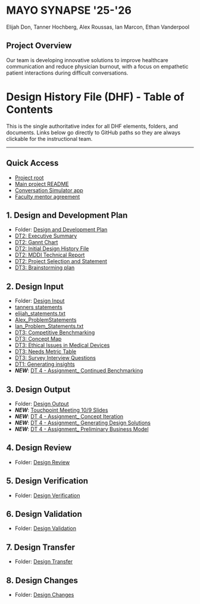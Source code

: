 # MAYO SYNAPSE '25-'26

Elijah Don, Tanner Hochberg, Alex Roussas, Ian Marcon, Ethan Vanderpool

## Project Overview

Our team is developing innovative solutions to improve healthcare communication and reduce physician burnout, with a focus on empathetic patient interactions during difficult conversations.

# Design History File (DHF) - Table of Contents

This is the single authoritative index for all DHF elements, folders, and documents. Links below go directly to GitHub paths so they are always clickable for the instructional team.

---

## Quick Access

- [Project root](https://github.com/TACH04/Synapse)
- [Main project README](https://github.com/TACH04/Synapse/blob/main/README.md)
- [Conversation Simulator app](https://github.com/TACH04/Synapse/tree/main/conversation_simulator)
- [Faculty mentor agreement](https://docs.google.com/document/d/1EbIBCBrqXn5RQOfy2CxHYSGoEEQS3a-x_ovXuJsahxc/edit?usp=drive_link)

## 1. Design and Development Plan

- Folder: [Design and Development Plan](https://github.com/TACH04/Synapse/tree/main/DHF/Design%20and%20Development%20Plan)
- [DT2: Executive Summary](https://docs.google.com/document/d/1IE4xTCh0bBcmDYOl6ENvlDSGPHQiXXtJ1KLKYGw3GDY/edit?usp=drive_link)
- [DT2: Gannt Chart](https://docs.google.com/spreadsheets/d/1v-3db-a8KPiC-tAE2uTQkt1zlNN7pOveQJ3bjupPCNw/edit?usp=drive_link)
- [DT2: Initial Design History File](https://docs.google.com/document/d/1ZGKpiBo09NvjRLXrCT-WZjgMbCEisN2xN1vwIlr4zqQ/edit?usp=drive_link)
- [DT2: MDDI Technical Report](https://docs.google.com/document/d/1bY_rUbhvNfxos7Ye2asOFa4g3rgQjFmpw1CLbrqYdX0/edit?usp=drive_link)
- [DT2: Project Selection and Statement](https://docs.google.com/document/d/1ZIm5112BKRVF3WArS-glyYQeEtchvlUhHJRpa3YtjyE/edit?usp=drive_link)
- [DT3: Brainstorming plan](https://docs.google.com/document/d/1C9rGscbJzZMOgr0zOocJoMNPMxebgnE4BjAtaCV8BWc/edit?usp=drive_link)


## 2. Design Input

- Folder: [Design Input](https://github.com/TACH04/Synapse/tree/main/DHF/Design%20Input)
- [tanners statements](https://github.com/TACH04/Synapse/blob/main/DHF/Design%20Input/Team%20Problem%20Statements/tanners%20statements)
- [elijah_statements.txt](https://github.com/TACH04/Synapse/blob/main/DHF/Design%20Input/Team%20Problem%20Statements/elijah_statements.txt)
- [Alex_ProblemStatements](https://github.com/TACH04/Synapse/blob/main/DHF/Design%20Input/Team%20Problem%20Statements/Alex_ProblemStatements)
- [Ian_Problem_Statements.txt](https://github.com/TACH04/Synapse/blob/main/DHF/Design%20Input/Team%20Problem%20Statements/Ian_Problem_Statements.txt)
- [DT3: Competitive Benchmarking](https://docs.google.com/document/d/1S2kfCfjrz_N6uJE-bNW_vn9k8RCKPb37ds7B4hZXVxY/edit?usp=drive_link) 
- [DT3: Concept Map](https://docs.google.com/document/d/1xj2NNwJ8OQZbndGWVdGvJ9wKfdVO_ARfO34rUiCiuks/edit?usp=drive_link)
- [DT3: Ethical Issues in Medical Devices](https://docs.google.com/document/d/1UIjjGRLe42mS3-UX6jP7cUdUyXfGw2fUPiTCERRQqGg/edit?usp=drive_link)
- [DT3: Needs Metric Table](https://docs.google.com/document/d/1Rn6ign4Q32LNvc7bvyXXkeR5QmWC3LUQZaWAUHecsU0/edit?usp=drive_link)
- [DT3: Survey Interview Questions](https://docs.google.com/document/d/1ZWAlE8qKRAdotSlWmRBeya8JlQiNOT1w30CeQTqDZ2E/edit?usp=drive_link)
- [DT1: Generating insights](https://docs.google.com/document/d/1kNAxS7c4XYkPLRYb_zfLALkN51bi4Dif1TdJimjG3eg/edit?usp=drive_link)
- ***NEW***: [DT 4 - Assignment_ Continued Benchmarking](https://github.com/TACH04/Synapse/blob/main/Google%20Drive%20Folder/DT4/DT%204%20-%20Assignment_%20Continued%20Benchmarking.md)


## 3. Design Output

- Folder: [Design Output](https://github.com/TACH04/Synapse/tree/main/DHF/Design%20Output)
- ***NEW***: [Touchpoint Meeting 10/9 Slides](https://docs.google.com/presentation/d/1ns0ZDvTHIcmyZcgFo3FhUwHNYUX99S2SuaqlfBuAWkE/edit?usp=drive_link)
- ***NEW***: [DT 4 - Assignment_ Concept Iteration](https://github.com/TACH04/Synapse/blob/main/Google%20Drive%20Folder/DT4/DT%204%20-%20Assignment_%20Concept%20Iteration.md)
- ***NEW***: [DT 4 - Assignment_ Generating Design Solutions](https://github.com/TACH04/Synapse/blob/main/Google%20Drive%20Folder/DT4/DT%204%20-%20Assignment_%20Generating%20Design%20Solutions.md)
- ***NEW***: [DT 4 - Assignment_ Preliminary Business Model](https://github.com/TACH04/Synapse/blob/main/Google%20Drive%20Folder/DT4/DT%204%20-%20Assignment_%20Preliminary%20Business%20Model.pdf)



## 4. Design Review

- Folder: [Design Review](https://github.com/TACH04/Synapse/tree/main/DHF/Design%20Review)

## 5. Design Verification

- Folder: [Design Verification](https://github.com/TACH04/Synapse/tree/main/DHF/Design%20Verification)

## 6. Design Validation

- Folder: [Design Validation](https://github.com/TACH04/Synapse/tree/main/DHF/Design%20Validation)

## 7. Design Transfer

- Folder: [Design Transfer](https://github.com/TACH04/Synapse/tree/main/DHF/Design%20Transfer)

## 8. Design Changes

- Folder: [Design Changes](https://github.com/TACH04/Synapse/tree/main/DHF/Design%20Changes)
